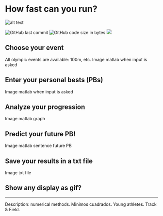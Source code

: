 # How fast can you run?

![alt text](https://zigapskraba.files.wordpress.com/2016/08/24141_celebutopia-usain_bolt-men6s_100-meter_final_during_beijing_2008_olympics-13_122_460lo.jpg)

![GitHub last commit](https://img.shields.io/github/last-commit/aritzLizoain/How-fast-can-you-run)
![GitHub code size in bytes](https://img.shields.io/github/languages/code-size/aritzLizoain/How-fast-can-you-run)
[![](https://tokei.rs/b1/github/aritzLizoain/How-fast-can-you-run?category=lines)](https://github.com/aritzLizoain/How-fast-can-you-run) 

## Choose your event
All olympic events are available: 100m, etc.
Image matlab when input is asked

## Enter your personal bests (PBs)
Image matlab when input is asked

## Analyze your progression 
Image matlab graph

## Predict your future PB!
Image matlab sentence future PB

## Save your results in a txt file
Image txt file

## Show any display as gif?

-------------------
Description: numerical methods. Minimos cuadrados. Young athletes. Track & Field.


 
